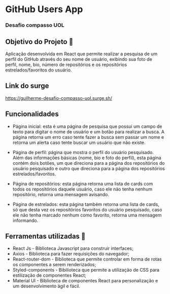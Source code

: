# GitHub Users App 
### Desafio compasso UOL

## Objetivo do Projeto 📌

Aplicação desenvolvida em React que permite realizar a pesquisa de um perfil do GitHub através do seu nome de usuário, exibindo sua foto de perfil, nome, bio, número de repositórios e os repositórios estrelados/favoritos do usuário. 

## Link do surge
https://guilherme-desafio-compasso-uol.surge.sh/

## Funcionalidades

- Página inicial: esta é uma página de pesquisa que possui um campo de texto para digitar o nome de usuário e um botão para realizar a busca. A página retorna um erro caso tente fazer a busca sem passar um nome e retorna um alerta caso tente buscar um usuário que não existe. 

- Página de perfil: página que mostra o perfil do usuário pesquisado. Além das informações básicas (nome, bio e foto do perfil), esta página contém dois botões, um que direciona para a página dos repositórios do usuário pesquisado e outro que direciona para a página dos repositórios estrelados/favoritos.

- Página de repositórios: esta página retorna uma lista de cards com todos os repositórios daquele usuário, caso ele não tenha nenhum repositório, retorna uma mensagem avisando. 

- Página de estrelados: esta página também retorna uma lista de cards, só que desta vez os repositórios favoritos do usuário pesquisado, caso ele não tenha marcado nenhum como favorito, retorna uma mensagem informando.

## Ferramentas utilizadas 🔧

- React Js - Biblioteca Javascript para construir interfaces;
- Axios - Biblioteca para fazer requisições do navegador;
- React-router-dom - Biblioteca que permite controlar em forma de rotas os componentes a serem renderizados;
- Styled-components - Bibilioteca que permite a utilização de CSS para estilização de componentes React;
- Material UI - Biblioteca de componentes React para personalização e um desenvolvimento ágil e fácil.






